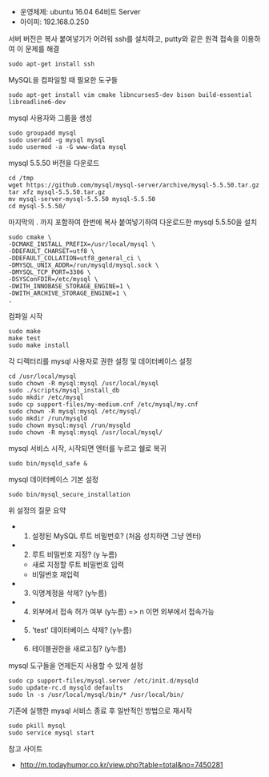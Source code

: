- 운영체제: ubuntu 16.04 64비트 Server
- 아이피: 192.168.0.250

서버 버전은 복사 붙여넣기가 어려워 ssh를 설치하고, putty와 같은 원격 접속을 이용하여 이 문제를 해결
```
sudo apt-get install ssh
```
MySQL을 컴파일할 때 필요한 도구들
```
sudo apt-get install vim cmake libncurses5-dev bison build-essential libreadline6-dev
```
mysql 사용자와 그룹을 생성
```
sudo groupadd mysql
sudo useradd -g mysql mysql
sudo usermod -a -G www-data mysql
```
mysql 5.5.50 버전을 다운로드
```
cd /tmp
wget https://github.com/mysql/mysql-server/archive/mysql-5.5.50.tar.gz
tar xfz mysql-5.5.50.tar.gz
mv mysql-server-mysql-5.5.50 mysql-5.5.50
cd mysql-5.5.50/
```
마지막의 . 까지 포함하여 한번에 복사 붙여넣기하여 다운로드한 mysql 5.5.50을 설치
```
sudo cmake \
-DCMAKE_INSTALL_PREFIX=/usr/local/mysql \
-DDEFAULT_CHARSET=utf8 \
-DDEFAULT_COLLATION=utf8_general_ci \
-DMYSQL_UNIX_ADDR=/run/mysqld/mysql.sock \
-DMYSQL_TCP_PORT=3306 \
-DSYSConFDIR=/etc/mysql \
-DWITH_INNOBASE_STORAGE_ENGINE=1 \
-DWITH_ARCHIVE_STORAGE_ENGINE=1 \
.
```
컴파일 시작
```
sudo make
make test
sudo make install
```
각 디렉터리를 mysql 사용자로 권한 설정 및 데이터베이스 설정
```
cd /usr/local/mysql
sudo chown -R mysql:mysql /usr/local/mysql
sudo ./scripts/mysql_install_db
sudo mkdir /etc/mysql
sudo cp support-files/my-medium.cnf /etc/mysql/my.cnf
sudo chown -R mysql:mysql /etc/mysql/
sudo mkdir /run/mysqld
sudo chown mysql:mysql /run/mysqld
sudo chown -R mysql:mysql /usr/local/mysql/
```
mysql 서비스 시작, 시작되면 엔터를 누르고 쉘로 복귀
```
sudo bin/mysqld_safe &
```
mysql 데이터베이스 기본 설정
```
sudo bin/mysql_secure_installation
```
위 설정의 질문 요약
- 1. 설정된 MySQL 루트 비밀번호? (처음 성치하면 그냥 엔터)
- 2. 루트 비밀번호 지정? (y 누름)
  - 새로 지정할 루트 비밀번호 입력
  - 비밀번호 재입력
- 3. 익명계정을 삭제? (y누름)
- 4. 외부에서 접속 허가 여부 (y누름) => n 이면 외부에서 접속가능
- 5. 'test' 데이터베이스 삭제? (y누름)
- 6. 테이블권한을 새로고침? (y누름)

mysql 도구들을 언제든지 사용할 수 있게 설정
```
sudo cp support-files/mysql.server /etc/init.d/mysqld
sudo update-rc.d mysqld defaults
sudo ln -s /usr/local/mysql/bin/* /usr/local/bin/
```
기존에 실행한 mysql 서비스 종료 후 일반적인 방법으로 재시작
```
sudo pkill mysql
sudo service mysql start
```
참고 사이트
- http://m.todayhumor.co.kr/view.php?table=total&no=7450281
